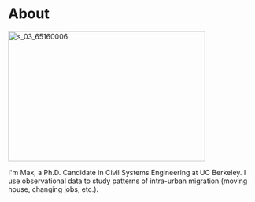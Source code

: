 # About

<a data-flickr-embed="true" href="https://www.flickr.com/photos/147777791@N07/49347557483/in/album-72157712566067327/" title="s_03_65160006"><img src="https://live.staticflickr.com/65535/49347557483_07357aa96d_w.jpg" width="400" height="265" alt="s_03_65160006"></a><script async src="//embedr.flickr.com/assets/client-code.js" charset="utf-8"></script>

I'm Max, a Ph.D. Candidate in Civil Systems Engineering at UC Berkeley. I use observational data to study patterns of intra-urban migration (moving house, changing jobs, etc.).  

